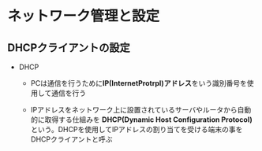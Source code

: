 # ネットワーク管理と設定

## DHCPクライアントの設定
* DHCP
  * PCは通信を行うために**IP(InternetProtrpl)アドレス**をいう識別番号を使用して通信を行う

  * IPアドレスをネットワーク上に設置されているサーバやルータから自動的に取得する仕組みを **DHCP(Dynamic Host Configuration Protocol)** という。DHCPを使用してIPアドレスの割り当てを受ける端末の事をDHCPクライアントと呼ぶ


